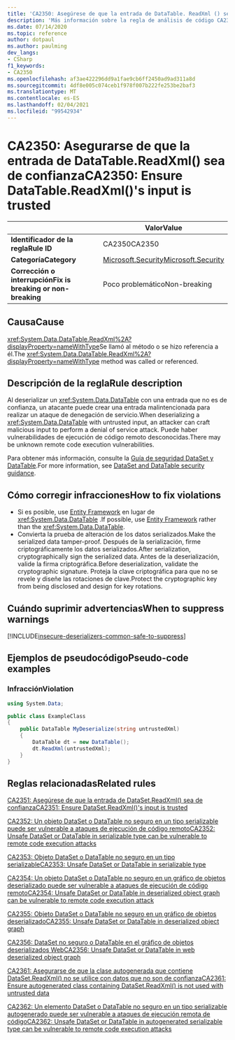 ```yaml
---
title: 'CA2350: Asegúrese de que la entrada de DataTable. ReadXml () sea de confianza (análisis de código)'
description: 'Más información sobre la regla de análisis de código CA2350: Asegúrese de que la entrada de DataTable. ReadXml () sea de confianza'
ms.date: 07/14/2020
ms.topic: reference
author: dotpaul
ms.author: paulming
dev_langs:
- CSharp
f1_keywords:
- CA2350
ms.openlocfilehash: af3ae422296dd9a1fae9cb6ff2450ad9ad311a8d
ms.sourcegitcommit: 4df8e005c074ceb1f978f007b222fe253be2baf3
ms.translationtype: MT
ms.contentlocale: es-ES
ms.lasthandoff: 02/04/2021
ms.locfileid: "99542934"
---
```

# <a name="ca2350-ensure-datatablereadxmls-input-is-trusted"></a><span data-ttu-id="3689f-103">CA2350: Asegurarse de que la entrada de DataTable.ReadXml() sea de confianza</span><span class="sxs-lookup"><span data-stu-id="3689f-103">CA2350: Ensure DataTable.ReadXml()'s input is trusted</span></span>

| | <span data-ttu-id="3689f-104">Valor</span><span class="sxs-lookup"><span data-stu-id="3689f-104">Value</span></span> |
|-|-|
| <span data-ttu-id="3689f-105">**Identificador de la regla**</span><span class="sxs-lookup"><span data-stu-id="3689f-105">**Rule ID**</span></span> |<span data-ttu-id="3689f-106">CA2350</span><span class="sxs-lookup"><span data-stu-id="3689f-106">CA2350</span></span>|
| <span data-ttu-id="3689f-107">**Categoría**</span><span class="sxs-lookup"><span data-stu-id="3689f-107">**Category**</span></span> |[<span data-ttu-id="3689f-108">Microsoft.Security</span><span class="sxs-lookup"><span data-stu-id="3689f-108">Microsoft.Security</span></span>](security-warnings.md)|
| <span data-ttu-id="3689f-109">**Corrección o interrupción**</span><span class="sxs-lookup"><span data-stu-id="3689f-109">**Fix is breaking or non-breaking**</span></span> |<span data-ttu-id="3689f-110">Poco problemático</span><span class="sxs-lookup"><span data-stu-id="3689f-110">Non-breaking</span></span>|

## <a name="cause"></a><span data-ttu-id="3689f-111">Causa</span><span class="sxs-lookup"><span data-stu-id="3689f-111">Cause</span></span>

<span data-ttu-id="3689f-112"><xref:System.Data.DataTable.ReadXml%2A?displayProperty=nameWithType>Se llamó al método o se hizo referencia a él.</span><span class="sxs-lookup"><span data-stu-id="3689f-112">The <xref:System.Data.DataTable.ReadXml%2A?displayProperty=nameWithType> method was called or referenced.</span></span>

## <a name="rule-description"></a><span data-ttu-id="3689f-113">Descripción de la regla</span><span class="sxs-lookup"><span data-stu-id="3689f-113">Rule description</span></span>

<span data-ttu-id="3689f-114">Al deserializar un <xref:System.Data.DataTable> con una entrada que no es de confianza, un atacante puede crear una entrada malintencionada para realizar un ataque de denegación de servicio.</span><span class="sxs-lookup"><span data-stu-id="3689f-114">When deserializing a <xref:System.Data.DataTable> with untrusted input, an attacker can craft malicious input to perform a denial of service attack.</span></span> <span data-ttu-id="3689f-115">Puede haber vulnerabilidades de ejecución de código remoto desconocidas.</span><span class="sxs-lookup"><span data-stu-id="3689f-115">There may be unknown remote code execution vulnerabilities.</span></span>

<span data-ttu-id="3689f-116">Para obtener más información, consulte la [Guía de seguridad DataSet y DataTable](../../../framework/data/adonet/dataset-datatable-dataview/security-guidance.md).</span><span class="sxs-lookup"><span data-stu-id="3689f-116">For more information, see [DataSet and DataTable security guidance](../../../framework/data/adonet/dataset-datatable-dataview/security-guidance.md).</span></span>

## <a name="how-to-fix-violations"></a><span data-ttu-id="3689f-117">Cómo corregir infracciones</span><span class="sxs-lookup"><span data-stu-id="3689f-117">How to fix violations</span></span>

- <span data-ttu-id="3689f-118">Si es posible, use [Entity Framework](/ef/) en lugar de <xref:System.Data.DataTable> .</span><span class="sxs-lookup"><span data-stu-id="3689f-118">If possible, use [Entity Framework](/ef/) rather than the <xref:System.Data.DataTable>.</span></span>
- <span data-ttu-id="3689f-119">Convierta la prueba de alteración de los datos serializados.</span><span class="sxs-lookup"><span data-stu-id="3689f-119">Make the serialized data tamper-proof.</span></span> <span data-ttu-id="3689f-120">Después de la serialización, firme criptográficamente los datos serializados.</span><span class="sxs-lookup"><span data-stu-id="3689f-120">After serialization, cryptographically sign the serialized data.</span></span> <span data-ttu-id="3689f-121">Antes de la deserialización, valide la firma criptográfica.</span><span class="sxs-lookup"><span data-stu-id="3689f-121">Before deserialization, validate the cryptographic signature.</span></span> <span data-ttu-id="3689f-122">Proteja la clave criptográfica para que no se revele y diseñe las rotaciones de clave.</span><span class="sxs-lookup"><span data-stu-id="3689f-122">Protect the cryptographic key from being disclosed and design for key rotations.</span></span>

## <a name="when-to-suppress-warnings"></a><span data-ttu-id="3689f-123">Cuándo suprimir advertencias</span><span class="sxs-lookup"><span data-stu-id="3689f-123">When to suppress warnings</span></span>

[!INCLUDE[insecure-deserializers-common-safe-to-suppress](~/includes/code-analysis/insecure-deserializers-common-safe-to-suppress.md)]

## <a name="pseudo-code-examples"></a><span data-ttu-id="3689f-124">Ejemplos de pseudocódigo</span><span class="sxs-lookup"><span data-stu-id="3689f-124">Pseudo-code examples</span></span>

### <a name="violation"></a><span data-ttu-id="3689f-125">Infracción</span><span class="sxs-lookup"><span data-stu-id="3689f-125">Violation</span></span>

```csharp
using System.Data;

public class ExampleClass
{
    public DataTable MyDeserialize(string untrustedXml)
    {
        DataTable dt = new DataTable();
        dt.ReadXml(untrustedXml);
    }
}
```

## <a name="related-rules"></a><span data-ttu-id="3689f-126">Reglas relacionadas</span><span class="sxs-lookup"><span data-stu-id="3689f-126">Related rules</span></span>

[<span data-ttu-id="3689f-127">CA2351: Asegúrese de que la entrada de DataSet.ReadXml() sea de confianza</span><span class="sxs-lookup"><span data-stu-id="3689f-127">CA2351: Ensure DataSet.ReadXml()'s input is trusted</span></span>](ca2351.md)

[<span data-ttu-id="3689f-128">CA2352: Un objeto DataSet o DataTable no seguro en un tipo serializable puede ser vulnerable a ataques de ejecución de código remoto</span><span class="sxs-lookup"><span data-stu-id="3689f-128">CA2352: Unsafe DataSet or DataTable in serializable type can be vulnerable to remote code execution attacks</span></span>](ca2352.md)

[<span data-ttu-id="3689f-129">CA2353: Objeto DataSet o DataTable no seguro en un tipo serializable</span><span class="sxs-lookup"><span data-stu-id="3689f-129">CA2353: Unsafe DataSet or DataTable in serializable type</span></span>](ca2353.md)

[<span data-ttu-id="3689f-130">CA2354: Un objeto DataSet o DataTable no seguro en un gráfico de objetos deserializado puede ser vulnerable a ataques de ejecución de código remoto</span><span class="sxs-lookup"><span data-stu-id="3689f-130">CA2354: Unsafe DataSet or DataTable in deserialized object graph can be vulnerable to remote code execution attack</span></span>](ca2354.md)

[<span data-ttu-id="3689f-131">CA2355: Objeto DataSet o DataTable no seguro en un gráfico de objetos deserializado</span><span class="sxs-lookup"><span data-stu-id="3689f-131">CA2355: Unsafe DataSet or DataTable in deserialized object graph</span></span>](ca2355.md)

[<span data-ttu-id="3689f-132">CA2356: DataSet no seguro o DataTable en el gráfico de objetos deserializados Web</span><span class="sxs-lookup"><span data-stu-id="3689f-132">CA2356: Unsafe DataSet or DataTable in web deserialized object graph</span></span>](ca2356.md)

[<span data-ttu-id="3689f-133">CA2361: Asegurarse de que la clase autogenerada que contiene DataSet.ReadXml() no se utilice con datos que no son de confianza</span><span class="sxs-lookup"><span data-stu-id="3689f-133">CA2361: Ensure autogenerated class containing DataSet.ReadXml() is not used with untrusted data</span></span>](ca2361.md)

[<span data-ttu-id="3689f-134">CA2362: Un elemento DataSet o DataTable no seguro en un tipo serializable autogenerado puede ser vulnerable a ataques de ejecución remota de código</span><span class="sxs-lookup"><span data-stu-id="3689f-134">CA2362: Unsafe DataSet or DataTable in autogenerated serializable type can be vulnerable to remote code execution attacks</span></span>](ca2362.md)

